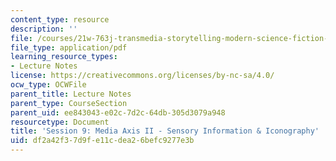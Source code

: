 ```yaml
---
content_type: resource
description: ''
file: /courses/21w-763j-transmedia-storytelling-modern-science-fiction-spring-2014/df2a42f37d9fe11cdea26befc9277e3b_MIT21W_763JS14_Session_9.pdf
file_type: application/pdf
learning_resource_types:
- Lecture Notes
license: https://creativecommons.org/licenses/by-nc-sa/4.0/
ocw_type: OCWFile
parent_title: Lecture Notes
parent_type: CourseSection
parent_uid: ee843043-e02c-7d2c-64db-305d3079a948
resourcetype: Document
title: 'Session 9: Media Axis II - Sensory Information & Iconography'
uid: df2a42f3-7d9f-e11c-dea2-6befc9277e3b
---
```

